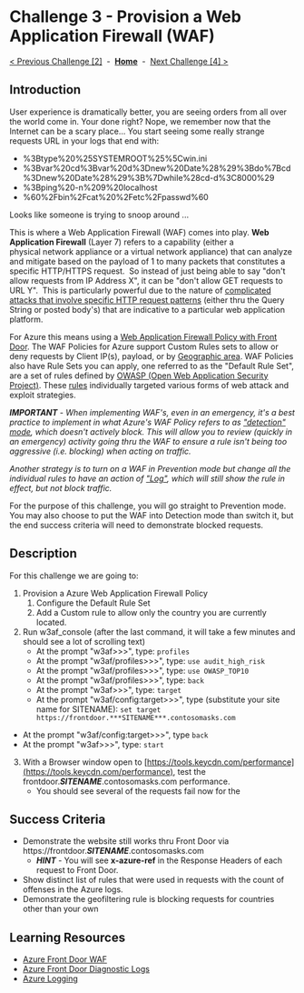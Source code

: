 # Challenge 3 - Provision a Web Application Firewall (WAF)

[< Previous Challenge [2]](./Challenge02.md)&nbsp;&nbsp;-&nbsp;&nbsp;**[Home](../README.md)**&nbsp;&nbsp;-&nbsp;&nbsp;[Next Challenge [4] >](./Challenge04.md)

## Introduction

User experience is dramatically better, you are seeing orders from all over the world come in. Your done right?  Nope, we remember now that the Internet can be a scary place...  You start seeing some really strange requests URL in your logs that end with:

- %3Btype%20%25SYSTEMROOT%25%5Cwin.ini
- %3Bvar%20cd%3Bvar%20d%3Dnew%20Date%28%29%3Bdo%7Bcd%3Dnew%20Date%28%29%3B%7Dwhile%28cd-d%3C8000%29
- %3Bping%20-n%209%20localhost
- %60%2Fbin%2Fcat%20%2Fetc%2Fpasswd%60

Looks like someone is trying to snoop around ...

This is where a Web Application Firewall (WAF) comes into play.  **Web Application Firewall** (Layer 7) refers to a capability (either a physical network appliance or a virtual network appliance) that can analyze and mitigate based on the payload of 1 to many packets that constitutes a specific HTTP/HTTPS request.  So instead of just being able to say "don't allow requests from IP Address X", it can be "don't allow GET requests to URL Y".  This is particularly powerful due to the nature of [complicated attacks that involve specific HTTP request patterns](https://en.wikipedia.org/wiki/Web_application_security) (either thru the Query String or posted body's) that are indicative to a particular web application platform.

For Azure this means using a [Web Application Firewall Policy with Front Door](https://docs.microsoft.com/en-us/azure/web-application-firewall/afds/afds-overview#waf-policy-and-rules).  The WAF Policies for Azure support Custom Rules sets to allow or deny requests by Client IP(s), payload, or by [Geographic area](https://docs.microsoft.com/en-us/azure/frontdoor/front-door-tutorial-geo-filtering).  WAF Policies also have Rule Sets you can apply, one referred to as the "Default Rule Set", are a set of rules defined by [OWASP (Open Web Application Security Project)](https://owasp.org/).  These [rules](https://github.com/coreruleset/coreruleset) individually targeted various forms of web attack and exploit strategies.  

***IMPORTANT** - When implementing WAF's, even in an emergency, it's a best practice to implement in what Azure's WAF Policy refers to as ["detection" mode](https://docs.microsoft.com/en-us/azure/web-application-firewall/afds/afds-overview#waf-modes), which doesn't actively block.  This will allow you to review (quickly in an emergency) activity going thru the WAF to ensure a rule isn't being too aggressive (i.e. blocking) when acting on traffic.*

*Another strategy is to turn on a WAF in Prevention mode but change all the individual rules to have an action of ["Log"](https://docs.microsoft.com/en-us/azure/web-application-firewall/afds/afds-overview#waf-actions), which will still show the rule in effect, but not block traffic.*

For the purpose of this challenge, you will go straight to Prevention mode.  You may also choose to put the WAF into Detection mode than switch it, but the end success criteria will need to demonstrate blocked requests.

## Description

For this challenge we are going to:
1. Provision a Azure Web Application Firewall Policy
   1. Configure the Default Rule Set
   2. Add a Custom rule to allow only the country you are currently located.
2. Run w3af_console (after the last command, it will take a few minutes and should see a lot of scrolling text)
   - At the prompt "w3af>>>", type:  `profiles`
   - At the prompt "w3af/profiles>>>", type:  `use audit_high_risk`
   - At the prompt "w3af/profiles>>>", type:  `use OWASP_TOP10`
   - At the prompt "w3af/profiles>>>", type:  `back`
   - At the prompt "w3af>>>", type:  `target`
   - At the prompt "w3af/config:target>>>", type (substitute your site name for SITENAME):  `set target https://frontdoor.***SITENAME***.contosomasks.com`
  - At the prompt "w3af/config:target>>>", type `back`
  - At the prompt "w3af>>>", type:  `start`
3. With a Browser window open to [https://tools.keycdn.com/performance](https://tools.keycdn.com/performance), test the frontdoor.***SITENAME***.contosomasks.com performance.
   - You should see several of the requests fail now for the 

## Success Criteria

- Demonstrate the website still works thru Front Door via https://frontdoor.***SITENAME***.contosomasks.com 
  - ***HINT*** - You will see **x-azure-ref** in the Response Headers of each request to Front Door.
- Show distinct list of rules that were used in  requests with the count of offenses in the Azure logs.
- Demonstrate the geofiltering rule is blocking requests for countries other than your own


## Learning Resources

- [Azure Front Door WAF](https://docs.microsoft.com/en-us/azure/web-application-firewall/afds/afds-overview)
- [Azure Front Door Diagnostic Logs](https://docs.microsoft.com/en-us/azure/frontdoor/front-door-diagnostics#diagnostic-logging)
- [Azure Logging](https://docs.microsoft.com/en-us/azure/azure-monitor/platform/platform-logs-overview)

